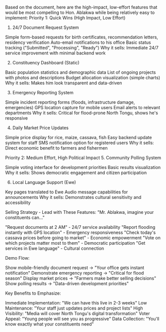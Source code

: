 Based on the document, here are the high-impact, low-effort features that would be most compelling to Hon. Ablakwa while being relatively easy to implement:
Priority 1: Quick Wins (High Impact, Low Effort)
1. 24/7 Document Request System

Simple form-based requests for birth certificates, recommendation letters, residency verification
Auto-email notifications to his office
Basic status tracking ("Submitted", "Processing", "Ready")
Why it sells: Immediate 24/7 service improvement with minimal backend work

2. Constituency Dashboard (Static)

Basic population statistics and demographic data
List of ongoing projects with photos and descriptions
Budget allocation visualization (simple charts)
Why it sells: Makes him look transparent and data-driven

3. Emergency Reporting System

Simple incident reporting forms (floods, infrastructure damage, emergencies)
GPS location capture for mobile users
Email alerts to relevant departments
Why it sells: Critical for flood-prone North Tongu, shows he's responsive

4. Daily Market Price Updates

Simple price display for rice, maize, cassava, fish
Easy backend update system for staff
SMS notification option for registered users
Why it sells: Direct economic benefit to farmers and fishermen

Priority 2: Medium Effort, High Political Impact
5. Community Polling System

Simple voting interface for development priorities
Basic results visualization
Why it sells: Shows democratic engagement and citizen participation

6. Local Language Support (Ewe)

Key pages translated to Ewe
Audio message capabilities for announcements
Why it sells: Demonstrates cultural sensitivity and accessibility

Selling Strategy - Lead with These Features:
"Mr. Ablakwa, imagine your constituents can..."

"Request documents at 2 AM" - 24/7 service availability
"Report flooding instantly with GPS location" - Emergency responsiveness
"Check today's cassava prices before going to market" - Economic empowerment
"Vote on which projects matter most to them" - Democratic participation
"Get services in Ewe language" - Cultural connection

Demo Flow:

Show mobile-friendly document request → "Your office gets instant notification"
Demonstrate emergency reporting → "Critical for flood season"
Display market prices → "Farmers make better selling decisions"
Show polling results → "Data-driven development priorities"

Key Benefits to Emphasize:

Immediate Implementation: "We can have this live in 2-3 weeks"
Low Maintenance: "Your staff just updates prices and project lists"
High Visibility: "Media will cover North Tongu's digital transformation"
Voter Appeal: "Young people will see you as progressive"
Data Collection: "You'll know exactly what your constituents need"